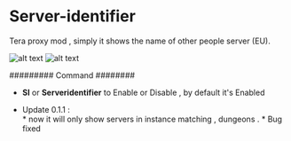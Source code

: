 # Server-identifier
Tera proxy mod , simply it shows the name of other people server (EU).

![alt text](https://i.imgur.com/F4bKSem.png)
![alt text](https://i.imgur.com/vkXJVF3.png)

 ######### Command ########
 
  *  <strong>SI</strong> or <strong>Serveridentifier</strong> to Enable or Disable , by default it's Enabled

  *  Update 0.1.1 :  
    * now it will only show servers in instance matching , dungeons .
    *   Bug fixed

 
